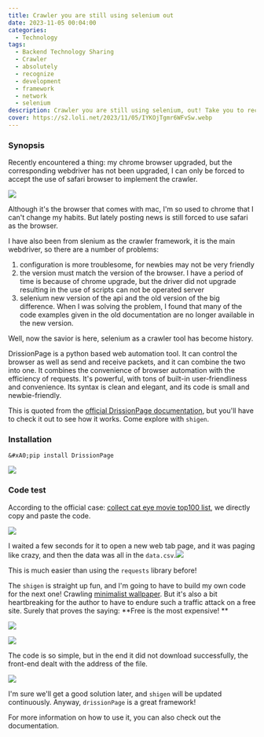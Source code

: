 ```yaml
---
title: Crawler you are still using selenium out
date: 2023-11-05 00:04:00
categories: 
  - Technology
tags: 
  - Backend Technology Sharing
  - Crawler
  - absolutely
  - recognize
  - development
  - framework
  - network
  - selenium
description: Crawler you are still using selenium, out! Take you to recognize a new domestic crawler framework, absolutely nice, absolutely simple and lightweight!
cover: https://s2.loli.net/2023/11/05/IYKOjTgmr6WFvSw.webp
---
```


### Synopsis

Recently encountered a thing: my chrome browser upgraded, but the corresponding webdriver has not been upgraded, I can only be forced to accept the use of safari browser to implement the crawler.

![](https://s2.loli.net/2023/11/05/ZU3PYOIykNp4gMn.webp)

Although it's the browser that comes with mac, I'm so used to chrome that I can't change my habits. But lately posting news is still forced to use safari as the browser.

I have also been from slenium as the crawler framework, it is the main webdriver, so there are a number of problems:

1. configuration is more troublesome, for newbies may not be very friendly
2. the version must match the version of the browser. I have a period of time is because of chrome upgrade, but the driver did not upgrade resulting in the use of scripts can not be operated server
3. selenium new version of the api and the old version of the big difference. When I was solving the problem, I found that many of the code examples given in the old documentation are no longer available in the new version.

Well, now the savior is here, selenium as a crawler tool has become history.

DrissionPage is a python based web automation tool. It can control the browser as well as send and receive packets, and it can combine the two into one. It combines the convenience of browser automation with the efficiency of requests. It's powerful, with tons of built-in user-friendliness and convenience. Its syntax is clean and elegant, and its code is small and newbie-friendly.

This is quoted from the [official DrissionPage documentation](https://link.juejin.cn?target=https%3A%2F%2Fg1879.gitee.io%2Fdrissionpagedocs%2F "https://g1879.gitee.io/ drissionpagedocs/"), but you'll have to check it out to see how it works. Come explore with `shigen`.

### Installation

```
&#xA0;pip install DrissionPage
```

![](https://s2.loli.net/2023/11/05/3V1MQGNCFnEpKJu.webp)

### Code test

According to the official case: [collect cat eye movie top100 list](https://link.juejin.cn?target=https%3A%2F%2Fg1879.gitee.io%2Fdrissionpagedocs%2Fdemos%2Fmaoyan_TOP100%2F " https://g1879.gitee.io/drissionpagedocs/demos/maoyan_TOP100/"), we directly copy and paste the code.

![](https://s2.loli.net/2023/11/05/tgsihvzoP7uDe2U.webp)

I waited a few seconds for it to open a new web tab page, and it was paging like crazy, and then the data was all in the `data.csv`.![](https://s2.loli.net/2023/11/05/5UJBEtmY2HkVzGu.webp)

This is much easier than using the `requests` library before!

The `shigen` is straight up fun, and I'm going to have to build my own code for the next one! Crawling [minimalist wallpaper](https://link.juejin.cn?target=https%3A%2F%2Fbz.zzzmh.cn%2Findex "https://bz.zzzmh.cn/index"). But it's also a bit heartbreaking for the author to have to endure such a traffic attack on a free site. Surely that proves the saying: **Free is the most expensive! **

![](https://s2.loli.net/2023/11/05/qVnU6CHabKL3WZ4.webp)

![](https://s2.loli.net/2023/11/05/JwazWVv1HsR7Ci6.webp)

The code is so simple, but in the end it did not download successfully, the front-end dealt with the address of the file.

![](https://s2.loli.net/2023/11/05/BZI2paNYlVksDWP.webp)

I'm sure we'll get a good solution later, and `shigen` will be updated continuously. Anyway, `drissionPage` is a great framework!

For more information on how to use it, you can also check out the documentation.

